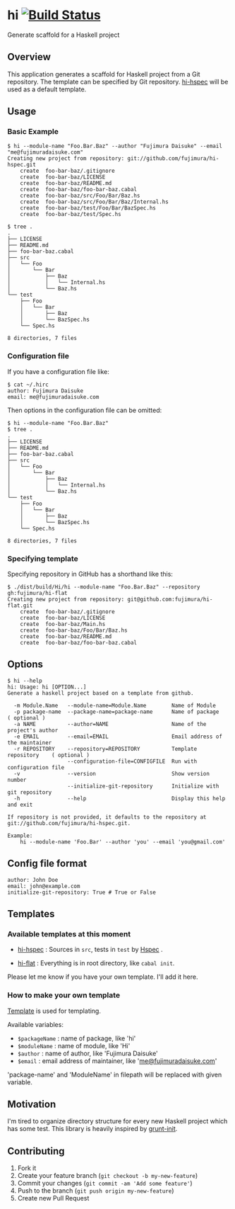 hi [![Build Status](https://travis-ci.org/fujimura/hi.png?branch=master)](https://travis-ci.org/fujimura/hi)
===========

Generate scaffold for a Haskell project

## Overview

This application generates a scaffold for Haskell project from a Git repository.
The template can be specified by Git repository. [hi-hspec](https://github.com/fujimura/hi-hspec) will be used as a default template.

## Usage

### Basic Example

```
$ hi --module-name "Foo.Bar.Baz" --author "Fujimura Daisuke" --email "me@fujimuradaisuke.com"
Creating new project from repository: git://github.com/fujimura/hi-hspec.git
    create  foo-bar-baz/.gitignore
    create  foo-bar-baz/LICENSE
    create  foo-bar-baz/README.md
    create  foo-bar-baz/foo-bar-baz.cabal
    create  foo-bar-baz/src/Foo/Bar/Baz.hs
    create  foo-bar-baz/src/Foo/Bar/Baz/Internal.hs
    create  foo-bar-baz/test/Foo/Bar/BazSpec.hs
    create  foo-bar-baz/test/Spec.hs

$ tree .
.
├── LICENSE
├── README.md
├── foo-bar-baz.cabal
├── src
│   └── Foo
│       └── Bar
│           ├── Baz
│           │   └── Internal.hs
│           └── Baz.hs
└── test
    ├── Foo
    │   └── Bar
    │       ├── Baz
    │       └── BazSpec.hs
    └── Spec.hs

8 directories, 7 files
```

### Configuration file

If you have a configuration file like:

```
$ cat ~/.hirc
author: Fujimura Daisuke
email: me@fujimuradaisuke.com
```

Then options in the configuration file can be omitted:

```
$ hi --module-name "Foo.Bar.Baz"
$ tree .
.
├── LICENSE
├── README.md
├── foo-bar-baz.cabal
├── src
│   └── Foo
│       └── Bar
│           ├── Baz
│           │   └── Internal.hs
│           └── Baz.hs
└── test
    ├── Foo
    │   └── Bar
    │       ├── Baz
    │       └── BazSpec.hs
    └── Spec.hs

8 directories, 7 files
```

### Specifying template

Specifying repository in GitHub has a shorthand like this:

```
$ ./dist/build/Hi/hi --module-name "Foo.Bar.Baz" --repository gh:fujimura/hi-flat
Creating new project from repository: git@github.com:fujimura/hi-flat.git
    create  foo-bar-baz/.gitignore
    create  foo-bar-baz/LICENSE
    create  foo-bar-baz/Main.hs
    create  foo-bar-baz/Foo/Bar/Baz.hs
    create  foo-bar-baz/README.md
    create  foo-bar-baz/foo-bar-baz.cabal
```

## Options

```
$ hi --help
hi: Usage: hi [OPTION...]
Generate a haskell project based on a template from github.

  -m Module.Name   --module-name=Module.Name        Name of Module
  -p package-name  --package-name=package-name      Name of package        ( optional )
  -a NAME          --author=NAME                    Name of the project's author
  -e EMAIL         --email=EMAIL                    Email address of the maintainer
  -r REPOSITORY    --repository=REPOSITORY          Template repository    ( optional )
                   --configuration-file=CONFIGFILE  Run with configuration file
  -v               --version                        Show version number
                   --initialize-git-repository      Initialize with git repository
  -h               --help                           Display this help and exit

If repository is not provided, it defaults to the repository at
git://github.com/fujimura/hi-hspec.git.

Example:
    hi --module-name 'Foo.Bar' --author 'you' --email 'you@gmail.com'
```

## Config file format

```
author: John Doe
email: john@example.com
initialize-git-repository: True # True or False
```

## Templates

### Available templates at this moment

- [hi-hspec](https://github.com/fujimura/hi-hspec) : Sources in `src`, tests in `test` by [Hspec](https://github.com/hspec/hspec) .

- [hi-flat](https://github.com/fujimura/hi-flat) : Everything is in root directory, like `cabal init`.

Please let me know if you have your own template. I'll add it here.

### How to make your own template

[Template](http://hackage.haskell.org/package/template) is used for templating.

Available variables:

- `$packageName` : name of package, like 'hi'
- `$moduleName` : name of module, like 'Hi'
- `$author` : name of author, like 'Fujimura Daisuke'
- `$email` : email address of maintainer, like 'me@fujimuradaisuke.com'

'package-name' and 'ModuleName' in filepath will be replaced with given variable.

## Motivation

I'm tired to organize directory structure for every new Haskell project which has some test.
This library is heavily inspired by [grunt-init](https://github.com/gruntjs/grunt-init).

## Contributing

1. Fork it
2. Create your feature branch (`git checkout -b my-new-feature`)
3. Commit your changes (`git commit -am 'Add some feature'`)
4. Push to the branch (`git push origin my-new-feature`)
5. Create new Pull Request
